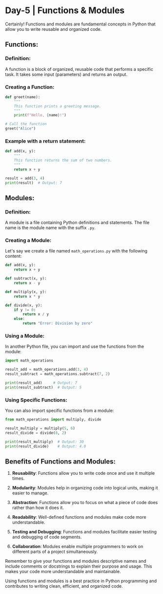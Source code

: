 # Day-5 | Functions & Modules

Certainly! Functions and modules are fundamental concepts in Python that allow you to write reusable and organized code. 

## Functions:

### Definition:
A function is a block of organized, reusable code that performs a specific task. It takes some input (parameters) and returns an output.

### Creating a Function:
```python
def greet(name):
    """
    This function prints a greeting message.
    """
    print(f"Hello, {name}!")

# Call the function
greet("Alice")
```

### Example with a return statement:
```python
def add(x, y):
    """
    This function returns the sum of two numbers.
    """
    return x + y

result = add(3, 4)
print(result)  # Output: 7
```

## Modules:

### Definition:
A module is a file containing Python definitions and statements. The file name is the module name with the suffix `.py`.

### Creating a Module:
Let's say we create a file named `math_operations.py` with the following content:

```python
def add(x, y):
    return x + y

def subtract(x, y):
    return x - y

def multiply(x, y):
    return x * y

def divide(x, y):
    if y != 0:
        return x / y
    else:
        return "Error: Division by zero"
```

### Using a Module:
In another Python file, you can import and use the functions from the module:

```python
import math_operations

result_add = math_operations.add(3, 4)
result_subtract = math_operations.subtract(7, 2)

print(result_add)     # Output: 7
print(result_subtract)  # Output: 5
```

### Using Specific Functions:
You can also import specific functions from a module:

```python
from math_operations import multiply, divide

result_multiply = multiply(5, 6)
result_divide = divide(8, 2)

print(result_multiply)  # Output: 30
print(result_divide)    # Output: 4.0
```

## Benefits of Functions and Modules:

1. **Reusability**: Functions allow you to write code once and use it multiple times.

2. **Modularity**: Modules help in organizing code into logical units, making it easier to manage.

3. **Abstraction**: Functions allow you to focus on what a piece of code does rather than how it does it.

4. **Readability**: Well-defined functions and modules make code more understandable.

5. **Testing and Debugging**: Functions and modules facilitate easier testing and debugging of code segments.

6. **Collaboration**: Modules enable multiple programmers to work on different parts of a project simultaneously.

Remember to give your functions and modules descriptive names and include comments or docstrings to explain their purpose and usage. This makes your code more understandable and maintainable.

Using functions and modules is a best practice in Python programming and contributes to writing clean, efficient, and organized code.
